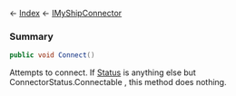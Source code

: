 ← [Index](Api-Index) ← [IMyShipConnector](Sandbox.ModAPI.Ingame.IMyShipConnector)

### Summary

```csharp
public void Connect()
```

Attempts to connect. If [Status](Sandbox.ModAPI.Ingame.IMyShipConnector.Status) is anything else but ConnectorStatus.Connectable , this method does nothing.

